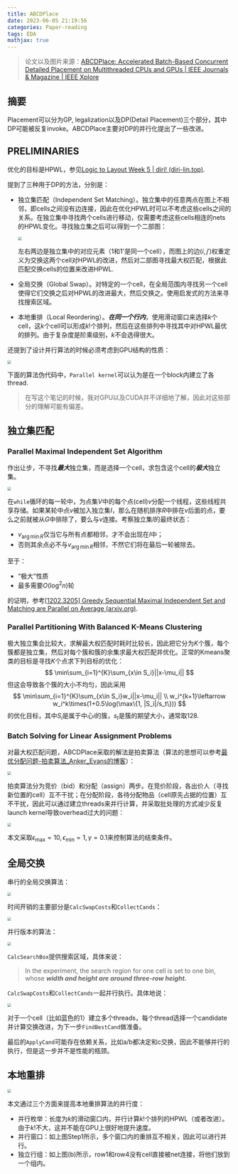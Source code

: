 ```yaml
---
title: ABCDPlace
date: 2023-06-05 21:19:56
categories: Paper-reading
tags: EDA
mathjax: true
---
```


> 论文以及图片来源：[ABCDPlace: Accelerated Batch-Based Concurrent Detailed Placement on Multithreaded CPUs and GPUs | IEEE Journals & Magazine | IEEE Xplore](https://ieeexplore.ieee.org/abstract/document/8982049)

## 摘要

Placement可以分为GP, legalization以及DP(Detail Placement)三个部分，其中DP可能被反复invoke。ABCDPlace主要对DP的并行化提出了一些改进。

## PRELIMINARIES

优化的目标是HPWL，参见[Logic to Layout Week 5 | diri! (diri-lin.top)](https://diri-lin.top/Learning/EDA/Logic-to-Layout-Week-5/#Half-Perimeter-Wirelength-HPWL).

提到了三种用于DP的方法，分别是：

+ 独立集匹配（Independent Set Matching）。独立集中的任意两点在图上不相邻，即cells之间没有边连接，因此在优化HPWL时可以不考虑这些cells之间的关系。在独立集中寻找两个cells进行移动，仅需要考虑这些cells相连的nets的HPWL变化。寻找独立集之后可以得到一个二部图：

  <img src="https://raw.githubusercontent.com/diriLin/blog_img/main/20230605175206.png" style="zoom: 50%;" />

  左右两边是独立集中的对应元素（1和1'是同一个cell），而图上的边$(i,j')$权重定义为交换这两个cell对HPWL的改进，然后对二部图寻找最大权匹配，根据此匹配交换cells的位置来改进HPWL. 

+ 全局交换（Global Swap）。对特定的一个cell，在全局范围内寻找另一个cell使得它们交换之后对HPWL的改进最大，然后交换之。使用启发式的方法来寻找搜索区域。

+ 本地重排（Local Reordering）。***在同一个行内***，使用滑动窗口来选择$k$个cell，这$k$个cell可以形成$k!$个排列，然后在这些排列中寻找其中对HPWL最优的排列。由于复杂度是阶乘级别，$k$不会选得很大。

还提到了设计并行算法的时候必须考虑到GPU结构的性质：

<img src="https://raw.githubusercontent.com/diriLin/blog_img/main/20230606112656.png" style="zoom:50%;"/>

下面的算法伪代码中，`Parallel kernel`可以认为是在一个block内建立了各thread.

> 在写这个笔记的时候，我对GPU以及CUDA并不详细地了解，因此对这些部分的理解可能有偏差。

## 独立集匹配

### Parallel Maximal Independent Set Algorithm

作出让步，不寻找***最大***独立集，而是选择一个cell，求包含这个cell的***极大***独立集。

<img src="https://raw.githubusercontent.com/diriLin/blog_img/main/20230605165526.png" style="zoom: 50%;" />

在`while`循环的每一轮中，为点集$V$中的每个点(cell)$v$分配一个线程，这些线程共享存储。如果某轮中点$v$被加入独立集$I$，那么在随机排序$R$中排在$v$后面的点，要么之前就被从$G$中排除了，要么与$v$连接。考察独立集$I$的最终状态：
+ $v_{\arg\min R}$仅当它与所有点都相邻，才不会出现在$I$中；
+ 否则其余点必不与$v_{\arg\min R}$相邻，不然它们将在最后一轮被除去。

至于：
  + “极大”性质
  + 最多需要$O(\log^2n)$轮

的证明，参考[[1202.3205\] Greedy Sequential Maximal Independent Set and Matching are Parallel on Average (arxiv.org)](https://arxiv.org/abs/1202.3205). 

### Parallel Partitioning With Balanced K-Means Clustering

极大独立集会比较大，求解最大权匹配时耗时比较长，因此把它分为$K$个簇，每个簇都是独立集，然后对每个簇和簇的余集求最大权匹配并优化。正常的Kmeans聚类的目标是寻找$K$​个点求下列目标的优化：
$$
\min\sum_{i=1}^{K}\sum_{x\in S_i}||x-\mu_i||
$$
但这会导致各个簇的大小不均匀，因此采用
$$
\min\sum_{i=1}^{K}\sum_{x\in S_i}w_i||x-\mu_i|| \\
w_i^{k+1}\leftarrow w_i^k\times(1+0.5\log(\max\{1, |S_i|/s_t\}))
$$
的优化目标，其中$S_i$是属于中心$i$的簇，$s_t$是簇的期望大小，通常取128.

### Batch Solving for Linear Assignment Problems

对最大权匹配问题，ABCDPlace采取的解法是拍卖算法（算法的思想可以参考[最优分配问题-拍卖算法_Anker_Evans的博客](https://blog.csdn.net/Anker_Evans/article/details/106539488)）：

<img src="https://raw.githubusercontent.com/diriLin/blog_img/main/20230606115342.png" style="zoom: 50%;" />

拍卖算法分为竞价（bid）和分配（assign）两步。在竞价阶段，各出价人（寻找新位置的cell）互不干扰；在分配阶段，各待分配物品（cell原先占据的位置）互不干扰，因此可以通过建立threads来并行计算，并采取批处理的方式减少反复launch kernel导致overhead过大的问题：

<img src="https://raw.githubusercontent.com/diriLin/blog_img/main/20230606142410.png" style="zoom:50%;" />

本文采取$\epsilon_{\max}=10, \epsilon_{\min}=1, \gamma=0.1$来控制算法的结束条件。

## 全局交换

串行的全局交换算法：

<img src="https://raw.githubusercontent.com/diriLin/blog_img/main/20230606211151.png" style="zoom:50%;" />

时间开销的主要部分是`CalcSwapCosts`和`CollectCands`：

<img src="https://raw.githubusercontent.com/diriLin/blog_img/main/20230607162449.png" style="zoom:50%;" />

并行版本的算法：

<img src="https://raw.githubusercontent.com/diriLin/blog_img/main/20230606211911.png" style="zoom:50%;" />

`CalcSearchBox`提供搜索区域，具体来说：

> In the experiment, the search region for one cell is set to one bin, whose ***width and height are around three-row height.***

`CalcSwapCosts`和`CollectCands`一起并行执行。具体地说：

<img src="https://raw.githubusercontent.com/diriLin/blog_img/main/20230606212527.png" style="zoom:50%;" />

对于一个cell（比如蓝色的1）建立多个threads，每个thread选择一个candidate并计算交换改进，为下一步`FindBestCand`做准备。

最后的`ApplyCand`可能存在依赖关系，比如a/b都决定和c交换，因此不能够并行的执行，但是这一步并不是性能的瓶颈。

## 本地重排

<img src="https://raw.githubusercontent.com/diriLin/blog_img/main/20230607162735.png" style="zoom:50%;" />

本文通过三个方面来提高本地重排算法的并行度：

+ 并行枚举：长度为$k$的滑动窗口内，并行计算$k!$个排列的HPWL（或者改进）。由于$k!$不大，这并不能在GPU上很好地提升速度。
+ 并行窗口：如上图Step1所示，多个窗口内的重排互不相关，因此可以进行并行。
+ 独立行组：如上图(b)所示，row1和row4没有cell直接被net连接，将他们放到一个组内。
